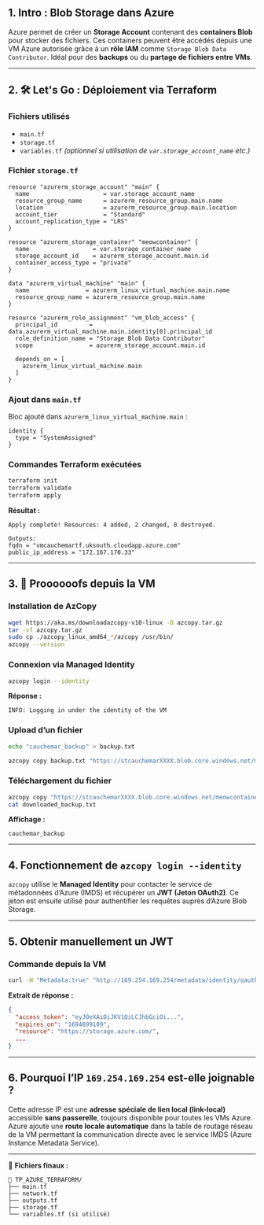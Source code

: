 ## 1.  Intro : Blob Storage dans Azure

Azure permet de créer un **Storage Account** contenant des **containers Blob** pour stocker des fichiers. Ces containers peuvent être accédés depuis une VM Azure autorisée grâce à un **rôle IAM** comme `Storage Blob Data Contributor`. Idéal pour des **backups** ou du **partage de fichiers entre VMs**.

---

## 2. 🛠️ Let's Go : Déploiement via Terraform

###  Fichiers utilisés

- `main.tf`
- `storage.tf`
- `variables.tf` *(optionnel si utilisation de `var.storage_account_name` etc.)*

###  Fichier `storage.tf`

```hcl
resource "azurerm_storage_account" "main" {
  name                     = var.storage_account_name
  resource_group_name      = azurerm_resource_group.main.name
  location                 = azurerm_resource_group.main.location
  account_tier             = "Standard"
  account_replication_type = "LRS"
}

resource "azurerm_storage_container" "meowcontainer" {
  name                  = var.storage_container_name
  storage_account_id    = azurerm_storage_account.main.id
  container_access_type = "private"
}

data "azurerm_virtual_machine" "main" {
  name                = azurerm_linux_virtual_machine.main.name
  resource_group_name = azurerm_resource_group.main.name
}

resource "azurerm_role_assignment" "vm_blob_access" {
  principal_id         = data.azurerm_virtual_machine.main.identity[0].principal_id
  role_definition_name = "Storage Blob Data Contributor"
  scope                = azurerm_storage_account.main.id

  depends_on = [
    azurerm_linux_virtual_machine.main
  ]
}
```

###  Ajout dans `main.tf`

Bloc ajouté dans `azurerm_linux_virtual_machine.main` :

```hcl
identity {
  type = "SystemAssigned"
}
```

###  Commandes Terraform exécutées

```bash
terraform init
terraform validate
terraform apply
```

 **Résultat :**

```
Apply complete! Resources: 4 added, 2 changed, 0 destroyed.

Outputs:
fqdn = "vmcauchemartf.uksouth.cloudapp.azure.com"
public_ip_address = "172.167.170.33"
```

---

## 3. 📸 Proooooofs depuis la VM

###  Installation de AzCopy

```bash
wget https://aka.ms/downloadazcopy-v10-linux -O azcopy.tar.gz
tar -xf azcopy.tar.gz
sudo cp ./azcopy_linux_amd64_*/azcopy /usr/bin/
azcopy --version
```

###  Connexion via Managed Identity

```bash
azcopy login --identity
```

 **Réponse :**
```
INFO: Logging in under the identity of the VM
```

###  Upload d’un fichier

```bash
echo "cauchemar_backup" > backup.txt

azcopy copy backup.txt "https://stcauchemarXXXX.blob.core.windows.net/meowcontainer/backup.txt"
```

###  Téléchargement du fichier

```bash
azcopy copy "https://stcauchemarXXXX.blob.core.windows.net/meowcontainer/backup.txt" ./downloaded_backup.txt
cat downloaded_backup.txt
```

 **Affichage :**
```
cauchemar_backup
```

---

## 4.  Fonctionnement de `azcopy login --identity`

`azcopy` utilise le **Managed Identity** pour contacter le service de métadonnées d’Azure (IMDS) et récupérer un **JWT (Jeton OAuth2)**. Ce jeton est ensuite utilisé pour authentifier les requêtes auprès d’Azure Blob Storage.

---

## 5.  Obtenir manuellement un JWT

###  Commande depuis la VM

```bash
curl -H "Metadata:true" "http://169.254.169.254/metadata/identity/oauth2/token?api-version=2018-02-01&resource=https://storage.azure.com/"
```

 **Extrait de réponse :**
```json
{
  "access_token": "eyJ0eXAiOiJKV1QiLCJhbGciOi...",
  "expires_on": "1694899109",
  "resource": "https://storage.azure.com/",
  ...
}
```

---

## 6.  Pourquoi l’IP `169.254.169.254` est-elle joignable ?

Cette adresse IP est une **adresse spéciale de lien local (link-local)** accessible **sans passerelle**, toujours disponible pour toutes les VMs Azure. Azure ajoute une **route locale automatique** dans la table de routage réseau de la VM permettant la communication directe avec le service IMDS (Azure Instance Metadata Service).

---

📝 **Fichiers finaux :**

```
📁 TP_AZURE_TERRAFORM/
├── main.tf
├── network.tf
├── outputs.tf
├── storage.tf
└── variables.tf (si utilisé)
```


